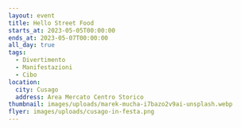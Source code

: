 ```yaml
---
layout: event
title: Hello Street Food
starts_at: 2023-05-05T00:00:00
ends_at: 2023-05-07T00:00:00
all_day: true
tags:
  - Divertimento
  - Manifestazioni
  - Cibo
location:
  city: Cusago
  address: Area Mercato Centro Storico
thumbnail: images/uploads/marek-mucha-i7bazo2v9ai-unsplash.webp
flyer: images/uploads/cusago-in-festa.png
---
```

